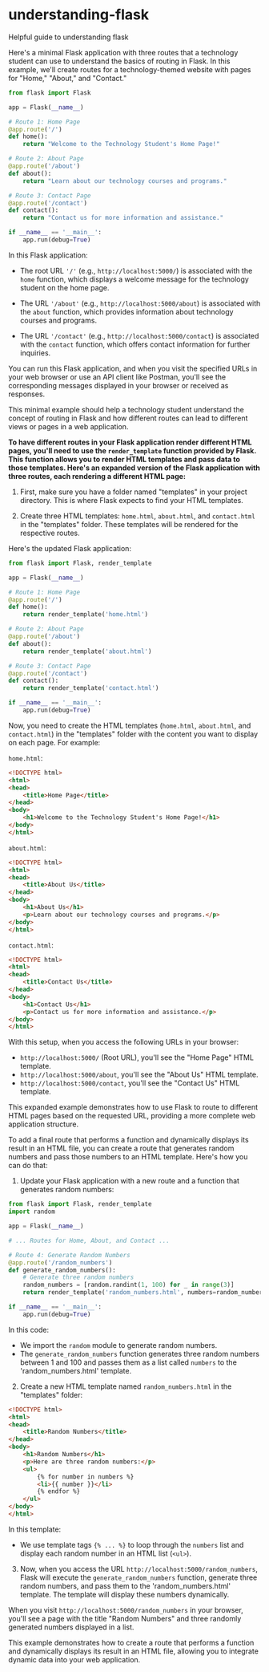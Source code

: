 # understanding-flask
Helpful guide to understanding flask


Here's a minimal Flask application with three routes that a technology student can use to understand the basics of routing in Flask. In this example, we'll create routes for a technology-themed website with pages for "Home," "About," and "Contact."

```python
from flask import Flask

app = Flask(__name__)

# Route 1: Home Page
@app.route('/')
def home():
    return "Welcome to the Technology Student's Home Page!"

# Route 2: About Page
@app.route('/about')
def about():
    return "Learn about our technology courses and programs."

# Route 3: Contact Page
@app.route('/contact')
def contact():
    return "Contact us for more information and assistance."

if __name__ == '__main__':
    app.run(debug=True)
```

In this Flask application:

- The root URL `'/'` (e.g., `http://localhost:5000/`) is associated with the `home` function, which displays a welcome message for the technology student on the home page.

- The URL `'/about'` (e.g., `http://localhost:5000/about`) is associated with the `about` function, which provides information about technology courses and programs.

- The URL `'/contact'` (e.g., `http://localhost:5000/contact`) is associated with the `contact` function, which offers contact information for further inquiries.

You can run this Flask application, and when you visit the specified URLs in your web browser or use an API client like Postman, you'll see the corresponding messages displayed in your browser or received as responses.

This minimal example should help a technology student understand the concept of routing in Flask and how different routes can lead to different views or pages in a web application.



**To have different routes in your Flask application render different HTML pages, you'll need to use the `render_template` function provided by Flask. This function allows you to render HTML templates and pass data to those templates. Here's an expanded version of the Flask application with three routes, each rendering a different HTML page:**

1. First, make sure you have a folder named "templates" in your project directory. This is where Flask expects to find your HTML templates.

2. Create three HTML templates: `home.html`, `about.html`, and `contact.html` in the "templates" folder. These templates will be rendered for the respective routes.

Here's the updated Flask application:

```python
from flask import Flask, render_template

app = Flask(__name__)

# Route 1: Home Page
@app.route('/')
def home():
    return render_template('home.html')

# Route 2: About Page
@app.route('/about')
def about():
    return render_template('about.html')

# Route 3: Contact Page
@app.route('/contact')
def contact():
    return render_template('contact.html')

if __name__ == '__main__':
    app.run(debug=True)
```

Now, you need to create the HTML templates (`home.html`, `about.html`, and `contact.html`) in the "templates" folder with the content you want to display on each page. For example:

`home.html`:
```html
<!DOCTYPE html>
<html>
<head>
    <title>Home Page</title>
</head>
<body>
    <h1>Welcome to the Technology Student's Home Page!</h1>
</body>
</html>
```

`about.html`:
```html
<!DOCTYPE html>
<html>
<head>
    <title>About Us</title>
</head>
<body>
    <h1>About Us</h1>
    <p>Learn about our technology courses and programs.</p>
</body>
</html>
```

`contact.html`:
```html
<!DOCTYPE html>
<html>
<head>
    <title>Contact Us</title>
</head>
<body>
    <h1>Contact Us</h1>
    <p>Contact us for more information and assistance.</p>
</body>
</html>
```

With this setup, when you access the following URLs in your browser:

- `http://localhost:5000/` (Root URL), you'll see the "Home Page" HTML template.
- `http://localhost:5000/about`, you'll see the "About Us" HTML template.
- `http://localhost:5000/contact`, you'll see the "Contact Us" HTML template.

This expanded example demonstrates how to use Flask to route to different HTML pages based on the requested URL, providing a more complete web application structure.


To add a final route that performs a function and dynamically displays its result in an HTML file, you can create a route that generates random numbers and pass those numbers to an HTML template. Here's how you can do that:

1. Update your Flask application with a new route and a function that generates random numbers:

```python
from flask import Flask, render_template
import random

app = Flask(__name__)

# ... Routes for Home, About, and Contact ...

# Route 4: Generate Random Numbers
@app.route('/random_numbers')
def generate_random_numbers():
    # Generate three random numbers
    random_numbers = [random.randint(1, 100) for _ in range(3)]
    return render_template('random_numbers.html', numbers=random_numbers)

if __name__ == '__main__':
    app.run(debug=True)
```

In this code:

- We import the `random` module to generate random numbers.
- The `generate_random_numbers` function generates three random numbers between 1 and 100 and passes them as a list called `numbers` to the 'random_numbers.html' template.

2. Create a new HTML template named `random_numbers.html` in the "templates" folder:

```html
<!DOCTYPE html>
<html>
<head>
    <title>Random Numbers</title>
</head>
<body>
    <h1>Random Numbers</h1>
    <p>Here are three random numbers:</p>
    <ul>
        {% for number in numbers %}
        <li>{{ number }}</li>
        {% endfor %}
    </ul>
</body>
</html>
```

In this template:

- We use template tags `{% ... %}` to loop through the `numbers` list and display each random number in an HTML list (`<ul>`).

3. Now, when you access the URL `http://localhost:5000/random_numbers`, Flask will execute the `generate_random_numbers` function, generate three random numbers, and pass them to the 'random_numbers.html' template. The template will display these numbers dynamically.

When you visit `http://localhost:5000/random_numbers` in your browser, you'll see a page with the title "Random Numbers" and three randomly generated numbers displayed in a list.

This example demonstrates how to create a route that performs a function and dynamically displays its result in an HTML file, allowing you to integrate dynamic data into your web application.

